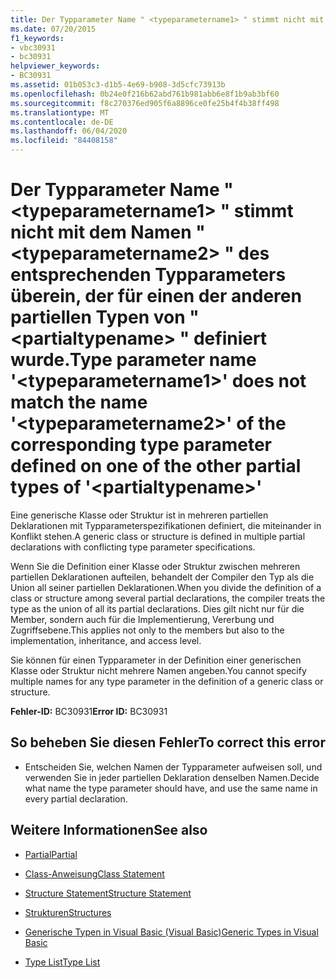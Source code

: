 ```yaml
---
title: Der Typparameter Name " <typeparametername1> " stimmt nicht mit dem Namen " <typeparametername2> " des entsprechenden Typparameters überein, der für einen der anderen partiellen Typen von " <partialtypename> " definiert wurde.
ms.date: 07/20/2015
f1_keywords:
- vbc30931
- bc30931
helpviewer_keywords:
- BC30931
ms.assetid: 01b053c3-d1b5-4e69-b908-3d5cfc73913b
ms.openlocfilehash: 0b24e0f216b62abd761b981abb6e8f1b9ab3bf60
ms.sourcegitcommit: f8c270376ed905f6a8896ce0fe25b4f4b38ff498
ms.translationtype: MT
ms.contentlocale: de-DE
ms.lasthandoff: 06/04/2020
ms.locfileid: "84408158"
---
```

# <a name="type-parameter-name-typeparametername1-does-not-match-the-name-typeparametername2-of-the-corresponding-type-parameter-defined-on-one-of-the-other-partial-types-of-partialtypename"></a><span data-ttu-id="07e12-102">Der Typparameter Name " \<typeparametername1> " stimmt nicht mit dem Namen " \<typeparametername2> " des entsprechenden Typparameters überein, der für einen der anderen partiellen Typen von " \<partialtypename> " definiert wurde.</span><span class="sxs-lookup"><span data-stu-id="07e12-102">Type parameter name '\<typeparametername1>' does not match the name '\<typeparametername2>' of the corresponding type parameter defined on one of the other partial types of '\<partialtypename>'</span></span>
<span data-ttu-id="07e12-103">Eine generische Klasse oder Struktur ist in mehreren partiellen Deklarationen mit Typparameterspezifikationen definiert, die miteinander in Konflikt stehen.</span><span class="sxs-lookup"><span data-stu-id="07e12-103">A generic class or structure is defined in multiple partial declarations with conflicting type parameter specifications.</span></span>  
  
 <span data-ttu-id="07e12-104">Wenn Sie die Definition einer Klasse oder Struktur zwischen mehreren partiellen Deklarationen aufteilen, behandelt der Compiler den Typ als die Union all seiner partiellen Deklarationen.</span><span class="sxs-lookup"><span data-stu-id="07e12-104">When you divide the definition of a class or structure among several partial declarations, the compiler treats the type as the union of all its partial declarations.</span></span> <span data-ttu-id="07e12-105">Dies gilt nicht nur für die Member, sondern auch für die Implementierung, Vererbung und Zugriffsebene.</span><span class="sxs-lookup"><span data-stu-id="07e12-105">This applies not only to the members but also to the implementation, inheritance, and access level.</span></span>  
  
 <span data-ttu-id="07e12-106">Sie können für einen Typparameter in der Definition einer generischen Klasse oder Struktur nicht mehrere Namen angeben.</span><span class="sxs-lookup"><span data-stu-id="07e12-106">You cannot specify multiple names for any type parameter in the definition of a generic class or structure.</span></span>  
  
 <span data-ttu-id="07e12-107">**Fehler-ID:** BC30931</span><span class="sxs-lookup"><span data-stu-id="07e12-107">**Error ID:** BC30931</span></span>  
  
## <a name="to-correct-this-error"></a><span data-ttu-id="07e12-108">So beheben Sie diesen Fehler</span><span class="sxs-lookup"><span data-stu-id="07e12-108">To correct this error</span></span>  
  
- <span data-ttu-id="07e12-109">Entscheiden Sie, welchen Namen der Typparameter aufweisen soll, und verwenden Sie in jeder partiellen Deklaration denselben Namen.</span><span class="sxs-lookup"><span data-stu-id="07e12-109">Decide what name the type parameter should have, and use the same name in every partial declaration.</span></span>  
  
## <a name="see-also"></a><span data-ttu-id="07e12-110">Weitere Informationen</span><span class="sxs-lookup"><span data-stu-id="07e12-110">See also</span></span>

- [<span data-ttu-id="07e12-111">Partial</span><span class="sxs-lookup"><span data-stu-id="07e12-111">Partial</span></span>](../language-reference/modifiers/partial.md)
- [<span data-ttu-id="07e12-112">Class-Anweisung</span><span class="sxs-lookup"><span data-stu-id="07e12-112">Class Statement</span></span>](../language-reference/statements/class-statement.md)
- [<span data-ttu-id="07e12-113">Structure Statement</span><span class="sxs-lookup"><span data-stu-id="07e12-113">Structure Statement</span></span>](../language-reference/statements/structure-statement.md)

- [<span data-ttu-id="07e12-114">Strukturen</span><span class="sxs-lookup"><span data-stu-id="07e12-114">Structures</span></span>](../programming-guide/language-features/data-types/structures.md)
- [<span data-ttu-id="07e12-115">Generische Typen in Visual Basic (Visual Basic)</span><span class="sxs-lookup"><span data-stu-id="07e12-115">Generic Types in Visual Basic</span></span>](../programming-guide/language-features/data-types/generic-types.md)
- [<span data-ttu-id="07e12-116">Type List</span><span class="sxs-lookup"><span data-stu-id="07e12-116">Type List</span></span>](../language-reference/statements/type-list.md)
